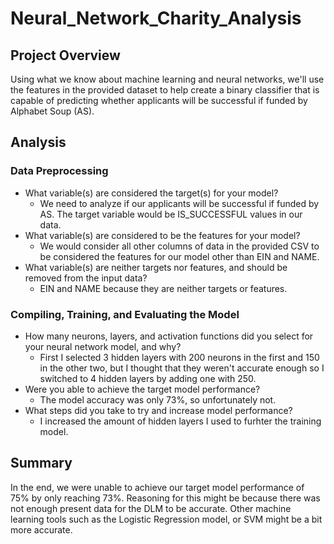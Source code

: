 # Neural_Network_Charity_Analysis

## Project Overview
Using what we know about machine learning and neural networks, we'll use the features in the provided dataset to help create a binary classifier that is capable of predicting whether applicants will be successful if funded by Alphabet Soup (AS).

## Analysis
### Data Preprocessing
  - What variable(s) are considered the target(s) for your model?
    - We need to analyze if our applicants will be successful if funded by AS. The target variable would be IS_SUCCESSFUL values in our data.
  - What variable(s) are considered to be the features for your model?
    - We would consider all other columns of data in the provided CSV to be considered the features for our model other than EIN and NAME.
  - What variable(s) are neither targets nor features, and should be removed from the input data?
    - EIN and NAME because they are neither targets or features.

### Compiling, Training, and Evaluating the Model
  - How many neurons, layers, and activation functions did you select for your neural network model, and why?
    - First I selected 3 hidden layers with 200 neurons in the first and 150 in the other two, but I thought that they weren't accurate enough so I switched to 4 hidden layers by adding one with 250.
  - Were you able to achieve the target model performance?
    - The model accuracy was only 73%, so unfortunately not.
  - What steps did you take to try and increase model performance?
    - I increased the amount of hidden layers I used to furhter the training model.

## Summary
In the end, we were unable to achieve our target model performance of 75% by only reaching 73%. Reasoning for this might be because there was not enough present data for the DLM to be accurate. Other machine learning tools such as the Logistic Regression model, or SVM might be a bit more accurate.
